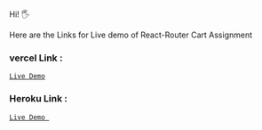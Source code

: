 Hi! 🖐

Here are the Links for Live demo of React-Router Cart Assignment
### vercel Link : 
[```Live Demo```](shopifyclone-msw7fncmd-priyakumarigupta.vercel.app)

### Heroku Link :
[```Live Demo ```](https://stormy-escarpment-42558.herokuapp.com/)

